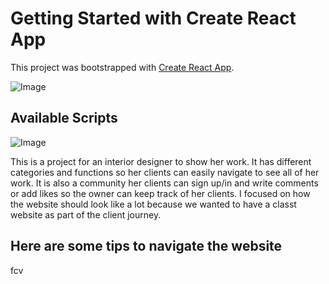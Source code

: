 # Getting Started with Create React App

This project was bootstrapped with [Create React App](https://github.com/facebook/create-react-app).

![Image](./public/dalia.gif)



## Available Scripts

![Image](./dalia.gif)

This is a project for an interior designer to show her work. It has different categories and functions so her clients can easily navigate to see all of her work.
It is also a community her clients can sign up/in and write comments or add likes so the owner can keep track of her clients.
I focused on how the website should look like a lot because we wanted to have a classt website as part of the client journey.

## Here are some tips to navigate the website 
fcv

